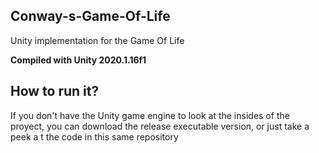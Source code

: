 ## Conway-s-Game-Of-Life

Unity implementation for the Game Of Life

**Compiled with Unity 2020.1.16f1**

## How to run it?

If you don't have the Unity game engine to look at the insides of the proyect, you can download the release executable version, or just take a peek a t the code in this same repository
